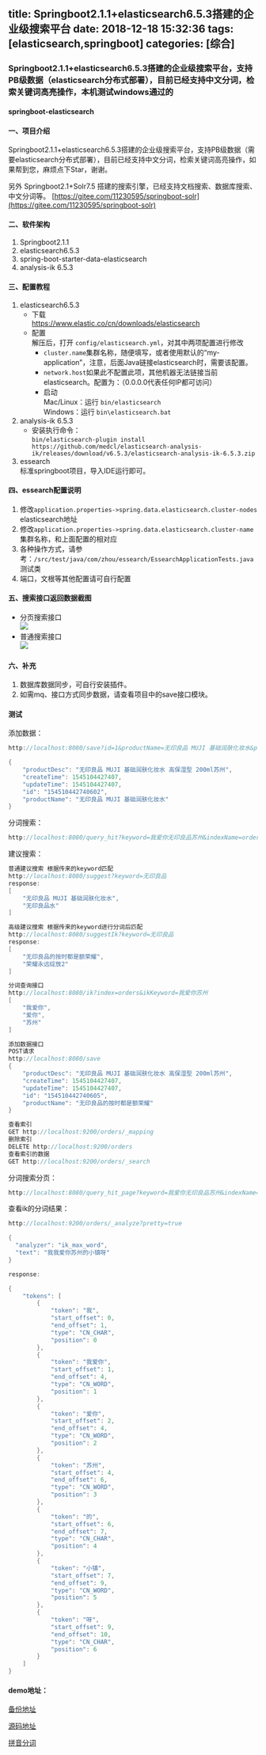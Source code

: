 title: Springboot2.1.1+elasticsearch6.5.3搭建的企业级搜索平台
date: 2018-12-18 15:32:36
tags: [elasticsearch,springboot]
categories: [综合]
---
### Springboot2.1.1+elasticsearch6.5.3搭建的企业级搜索平台，支持PB级数据（elasticsearch分布式部署），目前已经支持中文分词，检索关键词高亮操作，本机测试windows通过的

#### springboot-elasticsearch

#### 一、项目介绍
Springboot2.1.1+elasticsearch6.5.3搭建的企业级搜索平台，支持PB级数据（需要elasticsearch分布式部署），目前已经支持中文分词，检索关键词高亮操作，如果帮到您，麻烦点下Star，谢谢。

另外 Springboot2.1+Solr7.5 搭建的搜索引擎，已经支持文档搜索、数据库搜索、中文分词等。 [https://gitee.com/11230595/springboot-solr](https://gitee.com/11230595/springboot-solr)

#### 二、软件架构
1. Springboot2.1.1
2. elasticsearch6.5.3
3. spring-boot-starter-data-elasticsearch
4. analysis-ik 6.5.3

#### 三、配置教程

1. elasticsearch6.5.3  <br/>
    - 下载 <br/>
    https://www.elastic.co/cn/downloads/elasticsearch <br/>
    - 配置<br/>
    解压后，打开 ```config/elasticsearch.yml```，对其中两项配置进行修改 <br/>
        - ```cluster.name```集群名称，随便填写，或者使用默认的“my-application”，注意，后面Java链接elasticsearch时，需要该配置。
        - ```network.host```如果此不配置此项，其他机器无法链接当前elasticsearch。配置为：（0.0.0.0代表任何IP都可访问）
        - 启动 <br/>
        Mac/Linux：运行 ```bin/elasticsearch```<br/>
        Windows：运行 ```bin\elasticsearch.bat```
2. analysis-ik 6.5.3 <br/>
    - 安装执行命令： <br/>
    ```bin/elasticsearch-plugin install https://github.com/medcl/elasticsearch-analysis-ik/releases/download/v6.5.3/elasticsearch-analysis-ik-6.5.3.zip```
3. essearch <br/>
    标准springboot项目，导入IDE运行即可。
    
#### 四、essearch配置说明

1. 修改```application.properties->spring.data.elasticsearch.cluster-nodes```  elasticsearch地址
2. 修改```application.properties->spring.data.elasticsearch.cluster-name``` 集群名称，和上面配置的相对应
3. 各种操作方式，请参考：``` /src/test/java/com/zhou/essearch/EssearchApplicationTests.java ```测试类
4. 端口，文根等其他配置请可自行配置

#### 五、搜索接口返回数据截图
- 分页搜索接口 <br>
![](/images/110942_55dcc26e_499215.png) <br>
- 普通搜索接口 <br>
![](/images/223726_f913dbf0_499215.png)

#### 六、补充
1. 数据库数据同步，可自行安装插件。
2. 如需mq、接口方式同步数据，请查看项目中的save接口模块。

#### 测试

添加数据：
```java
http://localhost:8080/save?id=1&productName=无印良品 MUJI 基础润肤化妆水&productDesc=无印良品 MUJI 基础润肤化妆水 高保湿型 200ml&createTime=1545104229&updateTime=1545104229

{
	"productDesc": "无印良品 MUJI 基础润肤化妆水 高保湿型 200ml苏州",
	"createTime": 1545104427407,
	"updateTime": 1545104427407,
	"id": "154510442740602",
	"productName": "无印良品 MUJI 基础润肤化妆水"
}
```

分词搜索：
```java
http://localhost:8080/query_hit?keyword=我爱你无印良品苏州&indexName=orders&fields=productName,productDesc
```

建议搜索：
```java
普通建议搜索 根据传来的keyword匹配
http://localhost:8080/suggest?keyword=无印良品
response:
[
    "无印良品 MUJI 基础润肤化妆水",
    "无印良品水"
]
```

```java
高级建议搜索 根据传来的keyword进行分词后匹配
http://localhost:8080/suggestIk?keyword=无印良品
response:
[
    "无印良品的按时都是额荣耀",
    "荣耀永远绽放2"
]
```

```java
分词查询接口
http://localhost:8080/ik?index=orders&ikKeyword=我爱你苏州
[
    "我爱你",
    "爱你",
    "苏州"
]
```

```java
添加数据接口
POST请求
http://localhost:8080/save
{
	"productDesc": "无印良品 MUJI 基础润肤化妆水 高保湿型 200ml苏州",
	"createTime": 1545104427407,
	"updateTime": 1545104427407,
	"id": "154510442740605",
	"productName": "无印良品的按时都是额荣耀"
}
```

```java
查看索引
GET http://localhost:9200/orders/_mapping
删除索引
DELETE http://localhost:9200/orders
查看索引的数据
GET http://localhost:9200/orders/_search
```

分词搜索分页：
```java
http://localhost:8080/query_hit_page?keyword=我爱你无印良品苏州&indexName=orders&fields=productName,productDesc&pageNo=1&pageSize=10
```

查看ik的分词结果：
```java
http://localhost:9200/orders/_analyze?pretty=true

{
  "analyzer": "ik_max_word",
  "text": "我我爱你苏州的小镇呀"
}

response:

{
    "tokens": [
        {
            "token": "我",
            "start_offset": 0,
            "end_offset": 1,
            "type": "CN_CHAR",
            "position": 0
        },
        {
            "token": "我爱你",
            "start_offset": 1,
            "end_offset": 4,
            "type": "CN_WORD",
            "position": 1
        },
        {
            "token": "爱你",
            "start_offset": 2,
            "end_offset": 4,
            "type": "CN_WORD",
            "position": 2
        },
        {
            "token": "苏州",
            "start_offset": 4,
            "end_offset": 6,
            "type": "CN_WORD",
            "position": 3
        },
        {
            "token": "的",
            "start_offset": 6,
            "end_offset": 7,
            "type": "CN_CHAR",
            "position": 4
        },
        {
            "token": "小镇",
            "start_offset": 7,
            "end_offset": 9,
            "type": "CN_WORD",
            "position": 5
        },
        {
            "token": "呀",
            "start_offset": 9,
            "end_offset": 10,
            "type": "CN_CHAR",
            "position": 6
        }
    ]
}
```

#### demo地址：
[备份地址](https://github.com/ciweigg2/springboot-elasticsearch-ik-suggest)

[源码地址](https://gitee.com/11230595/springboot-elasticsearch)

[拼音分词](https://ciweigg2.github.io/2018/11/10/springboot-shi-yong-elasticsearch-analysis-pinyin-zhong-wen-fen-ci/)